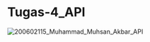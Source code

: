# Tugas-4_API

![200602115_Muhammad_Muhsan_Akbar_API](https://user-images.githubusercontent.com/94104064/147386194-cb2937d0-acb3-41ac-a1df-16c65990e207.gif)
